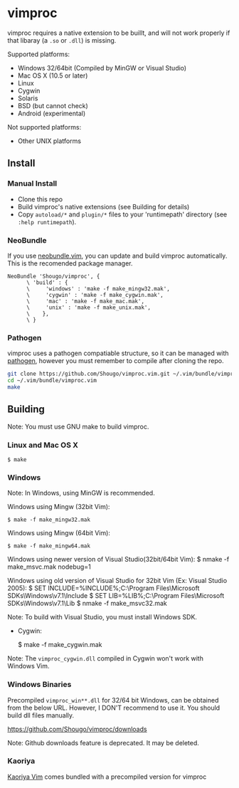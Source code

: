 # vimproc

vimproc requires a native extension to be buillt, and will not work properly if
that libaray (a `.so` or `.dll`) is missing.

Supported platforms:
* Windows 32/64bit (Compiled by MinGW or Visual Studio)
* Mac OS X (10.5 or later)
* Linux
* Cygwin
* Solaris
* BSD (but cannot check)
* Android (experimental)

Not supported platforms:
* Other UNIX platforms

## Install

### Manual Install

* Clone this repo
* Build vimproc's native extensions (see Building for details)
* Copy `autoload/*` and `plugin/*` files to your 'runtimepath' directory (see
  `:help runtimepath`).

### NeoBundle

If you use [neobundle.vim](http://github.com/Shougo/neobundle.vim), you can
update and build vimproc automatically. This is the recomended package manager.

```vim
NeoBundle 'Shougo/vimproc', {
      \ 'build' : {
      \     'windows' : 'make -f make_mingw32.mak',
      \     'cygwin' : 'make -f make_cygwin.mak',
      \     'mac' : 'make -f make_mac.mak',
      \     'unix' : 'make -f make_unix.mak',
      \    },
      \ }
```

### Pathogen

vimproc uses a pathogen compatiable structure, so it can be managed with
[pathogen](https://github.com/tpope/vim-pathogen), however you must remember to
compile after cloning the repo.

```sh
git clone https://github.com/Shougo/vimproc.vim.git ~/.vim/bundle/vimproc.vim
cd ~/.vim/bundle/vimproc.vim
make
```

## Building

Note: You must use GNU make to build vimproc.

### Linux and Mac OS X

    $ make

### Windows

Note: In Windows, using MinGW is recommended.

Windows using Mingw (32bit Vim):

    $ make -f make_mingw32.mak

Windows using Mingw (64bit Vim):

    $ make -f make_mingw64.mak

Windows using newer version of Visual Studio(32bit/64bit Vim):
    $ nmake -f make_msvc.mak nodebug=1

Windows using old version of Visual Studio for 32bit Vim (Ex: Visual Studio 2005):
    $ SET INCLUDE=%INCLUDE%;C:\Program Files\Microsoft SDKs\Windows\v7.1\Include
    $ SET LIB=%LIB%;C:\Program Files\Microsoft SDKs\Windows\v7.1\Lib
    $ nmake -f make_msvc32.mak

Note: To build with Visual Studio, you must install Windows SDK.

* Cygwin:

    $ make -f make_cygwin.mak

Note: The `vimproc_cygwin.dll` compiled in Cygwin won't work with Windows Vim.

### Windows Binaries

Precompiled `vimproc_win**.dll` for 32/64 bit Windows, can be obtained from the
below URL. However, I DON'T recommend to use it. You should build dll files
manually.

https://github.com/Shougo/vimproc/downloads

Note: Github downloads feature is deprecated. It may be deleted.

### Kaoriya

[Kaoriya Vim](http://www.kaoriya.net/) comes bundled with a precompiled version
for vimproc
